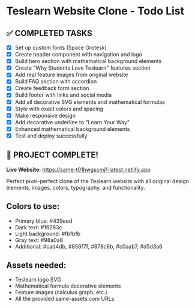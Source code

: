 # Teslearn Website Clone - Todo List

## ✅ COMPLETED TASKS
- [x] Set up custom fonts (Space Grotesk)
- [x] Create header component with navigation and logo
- [x] Build hero section with mathematical background elements
- [x] Create "Why Students Love Teslearn" features section
- [x] Add real feature images from original website
- [x] Build FAQ section with accordion
- [x] Create feedback form section
- [x] Build footer with links and social media
- [x] Add all decorative SVG elements and mathematical formulas
- [x] Style with exact colors and spacing
- [x] Make responsive design
- [x] Add decorative underline to "Learn Your Way"
- [x] Enhanced mathematical background elements
- [x] Test and deploy successfully

## 🎉 PROJECT COMPLETE!
**Live Website:** https://same-t01hwgscmjf-latest.netlify.app

Perfect pixel-perfect clone of the Teslearn website with all original design elements, images, colors, typography, and functionality.

## Colors to use:
- Primary blue: #439eed
- Dark text: #16283c
- Light background: #fbfbfb
- Gray text: #98a0a8
- Additional: #cad4db, #856f7f, #878c6b, #c0aab7, #d5d3a6

## Assets needed:
- Teslearn logo SVG
- Mathematical formula decorative elements
- Feature images (calculus graph, etc.)
- All the provided same-assets.com URLs
